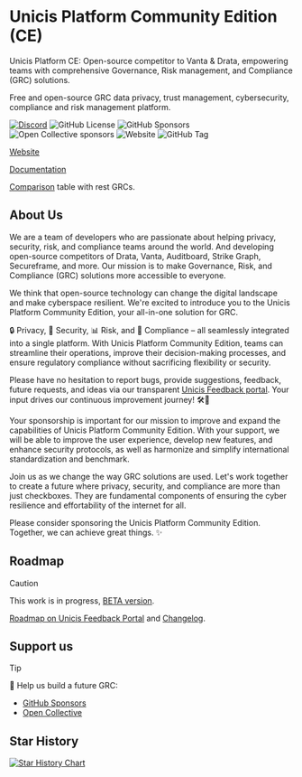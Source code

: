 # Unicis Platform Community Edition (CE)

Unicis Platform CE: Open-source competitor to Vanta & Drata, empowering teams with comprehensive Governance, Risk management, and Compliance (GRC) solutions.

Free and open-source GRC data privacy, trust management, cybersecurity, compliance and risk management platform.

[![Discord](https://img.shields.io/discord/1110270854824214589?style=social&logo=discord&link=https%3A%2F%2Fdiscord.com%2Finvite%2F8TwyeD97HD)](https://discord.com/invite/8TwyeD97HD) ![GitHub License](https://img.shields.io/github/license/UnicisTech/unicis-platform-ce) ![GitHub Sponsors](https://img.shields.io/github/sponsors/UnicisTech) ![Open Collective sponsors](https://img.shields.io/opencollective/sponsors/unicis-platform-ce) ![Website](https://img.shields.io/website?url=https%3A%2F%2Fwww.unicis.tech%2F) ![GitHub Tag](https://img.shields.io/github/v/tag/UnicisTech/unicis-platform-ce)


[Website](https://www.unicis.tech)

[Documentation](https://www.unicis.tech/docs)

[Comparison](https://www.unicis.tech/comparison) table with rest GRCs.


## About Us

We are a team of developers who are passionate about helping privacy, security, risk, and compliance teams around the world. And developing open-source competitors of Drata, Vanta, Auditboard, Strike Graph, Secureframe, and more. Our mission is to make Governance, Risk, and Compliance (GRC) solutions more accessible to everyone.

We think that open-source technology can change the digital landscape and make cyberspace resilient. We're excited to introduce you to the Unicis Platform Community Edition, your all-in-one solution for GRC.

🔒 Privacy, 🔐 Security, 📊 Risk, and 📜 Compliance – all seamlessly integrated into a single platform. With Unicis Platform Community Edition, teams can streamline their operations, improve their decision-making processes, and ensure regulatory compliance without sacrificing flexibility or security.

Please have no hesitation to report bugs, provide suggestions, feedback, future requests, and ideas via our transparent [Unicis Feedback portal](https://feedback.unicis.tech/). Your input drives our continuous improvement journey! 🛠️📢

Your sponsorship is important for our mission to improve and expand the capabilities of Unicis Platform Community Edition. With your support, we will be able to improve the user experience, develop new features, and enhance security protocols, as well as harmonize and simplify international standardization and benchmark.

Join us as we change the way GRC solutions are used. Let's work together to create a future where privacy, security, and compliance are more than just checkboxes. They are fundamental components of ensuring the cyber resilience and effortability of the internet for all.

Please consider sponsoring the Unicis Platform Community Edition. Together, we can achieve great things. ✨

## Roadmap

> [!CAUTION]
> This work is in progress, [BETA version](https://www.unicis.tech/docs/platform/unicis-platform-changelog#security-2024-25-08).

[Roadmap on Unicis Feedback Portal](https://feedback.unicis.tech/?tags=roadmap) and [Changelog](https://www.unicis.tech/docs/platform/unicis-platform-changelog).

## Support us

> [!TIP]
> 💙 Help us build a future GRC:

- [GitHub Sponsors](https://github.com/sponsors/UnicisTech)
- [Open Collective](https://opencollective.com/unicis-platform-ce)

## Star History

[![Star History Chart](https://api.star-history.com/svg?repos=UnicisTech/unicis-platform-ce&type=Date)](https://star-history.com/#UnicisTech/unicis-platform-ce&Date)
